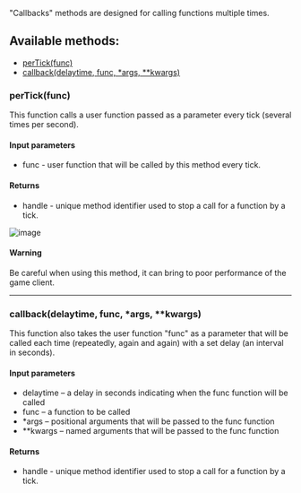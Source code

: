 "Callbacks" methods are designed for calling functions multiple times.

## Available methods:

- [perTick(func)](#perTickfunc)
- [callback(delaytime, func, *args, **kwargs)](#callbackdelaytimefunc-*args-**kwargs)

### perTick(func)
This function calls a user function passed as a parameter every tick (several times per second).

#### Input parameters
* func - user function that will be called by this method every tick.

#### Returns
* handle - unique method identifier used to stop a call for a function by a tick.

![image](https://github.com/wgmods/Mods-API-Documentation/assets/167185926/f827ad4d-5aa2-4af1-ac7e-78d4f363644f)

#### Warning
Be careful when using this method, it can bring to poor performance of the game client.

---

### callback(delaytime, func, *args, **kwargs)
This function also takes the user function "func" as a parameter that will be called each time (repeatedly, again and again) with a set delay (an interval in seconds).

#### Input parameters

* delaytime – a delay in seconds indicating when the func function will be called
* func – a function to be called
* *args – positional arguments that will be passed to the func function
* **kwargs – named arguments that will be passed to the func function

#### Returns
* handle - unique method identifier used to stop a call for a function by a tick.
